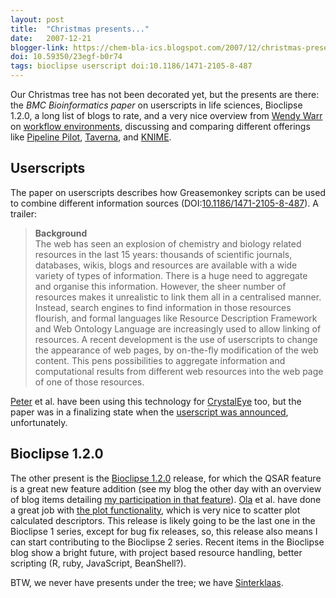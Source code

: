 ```yaml
---
layout: post
title:  "Christmas presents..."
date:   2007-12-21
blogger-link: https://chem-bla-ics.blogspot.com/2007/12/christmas-presents.html
doi: 10.59350/23egf-b0r74
tags: bioclipse userscript doi:10.1186/1471-2105-8-487
---
```


Our Christmas tree has not been decorated yet, but the presents are there: the *BMC Bioinformatics paper* on
userscripts in life sciences, Bioclipse 1.2.0, a long list of blogs to rate, and a very nice overview from
[Wendy Warr](http://www.warr.com/) on [workflow environments](http://www.qsarworld.com/qsar-workflow1.php),
discussing and comparing different offerings like [Pipeline Pilot](http://www.scitegic.com/products/overview/index.html),
[Taverna](http://taverna.sf.net/), and [KNIME](http://www.knime.org/).

## Userscripts

The paper on userscripts describes how Greasemonkey scripts can be used to combine different information sources
(DOI:[10.1186/1471-2105-8-487](https://doi.org/10.1186/1471-2105-8-487)). A trailer:

> **Background** <br />
> The web has seen an explosion of chemistry and biology related resources in the last 15 years: thousands of scientific journals,
> databases, wikis, blogs and resources are available with a wide variety of types of information. There is a huge need to aggregate
> and organise this information. However, the sheer number of resources makes it unrealistic to link them all in a centralised manner.
> Instead, search engines to find information in those resources flourish, and formal languages like Resource Description Framework
> and Web Ontology Language are increasingly used to allow linking of resources. A recent development is the use of userscripts to
> change the appearance of web pages, by on-the-fly modification of the web content. This pens possibilities to aggregate information
> and computational results from different web resources into the web page of one of those resources.

[Peter](http://wwmm.ch.cam.ac.uk/blogs/murrayrust/) et al. have been using this technology for
[CrystalEye](http://wwmm.ch.cam.ac.uk/crystaleye/) too, but the paper was in a finalizing state when the
[userscript was announced](http://wwmm.ch.cam.ac.uk/blogs/murrayrust/?p=509), unfortunately.

## Bioclipse 1.2.0

The other present is the [Bioclipse 1.2.0](http://bioclipse.blogspot.com/2007/12/bioclipse-120-released.html) release, for which
the QSAR feature is a great new feature addition (see my blog the other day with an overview of blog items detailing
[my participation in that feature](http://chem-bla-ics.blogspot.com/2007/12/molecular-qsar-descriptors-in-cdk.html)).
[Ola](http://bioclipse.blogspot.com/) et al. have done a great job with [the plot functionality](http://wiki.bioclipse.net/index.php?title=Charting_plugin),
which is very nice to scatter plot calculated descriptors. This release is likely going to be the last one in the Bioclipse 1
series, except for bug fix releases, so, this release also means I can start contributing to the Bioclipse 2 series. Recent
items in the Bioclipse blog show a bright future, with project based resource handling, better scripting (R, ruby,
JavaScript, BeanShell?).

BTW, we never have presents under the tree; we have [Sinterklaas](http://en.wikipedia.org/wiki/Sinterklaas).
